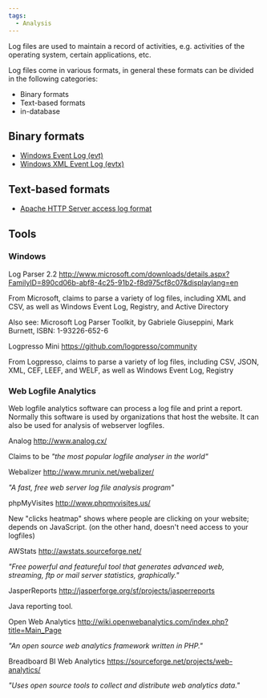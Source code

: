 ```yaml
---
tags:
  - Analysis
---
```

Log files are used to maintain a record of activities, e.g. activities
of the operating system, certain applications, etc.

Log files come in various formats, in general these formats can be
divided in the following categories:

- Binary formats
- Text-based formats
- in-database

## Binary formats

- [Windows Event Log (evt)](windows_event_log_(evt).md)
- [Windows XML Event Log (evtx)](windows_xml_event_log_(evtx).md)

## Text-based formats

- [Apache HTTP Server access log format](http://httpd.apache.org/docs/1.3/logs.html#accesslog)

## Tools

### Windows

Log Parser 2.2
<http://www.microsoft.com/downloads/details.aspx?FamilyID=890cd06b-abf8-4c25-91b2-f8d975cf8c07&displaylang=en>

From Microsoft, claims to parse a variety of log files, including XML
and CSV, as well as Windows Event Log, Registry, and Active Directory

Also see: Microsoft Log Parser Toolkit, by Gabriele Giuseppini, Mark
Burnett, ISBN: 1-93226-652-6

<!-- -->

Logpresso Mini
<https://github.com/logpresso/community>

From Logpresso, claims to parse a variety of log files, including CSV,
JSON, XML, CEF, LEEF, and WELF, as well as Windows Event Log, Registry

### Web Logfile Analytics

Web logfile analytics software can process a log file and print a
report. Normally this software is used by organizations that host the
website. It can also be used for analysis of webserver logfiles.

Analog
<http://www.analog.cx/>

Claims to be *"the most popular logfile analyser in the world"*

<!-- -->

Webalizer
<http://www.mrunix.net/webalizer/>

*"A fast, free web server log file analysis program"*

<!-- -->

phpMyVisites
<http://www.phpmyvisites.us/>

New "clicks heatmap" shows where people are clicking on your website;
depends on JavaScript. (on the other hand, doesn't need access to your
logfiles)

<!-- -->

AWStats
<http://awstats.sourceforge.net/>

*"Free powerful and featureful tool that generates advanced web,
streaming, ftp or mail server statistics, graphically."*

<!-- -->

JasperReports
<http://jasperforge.org/sf/projects/jasperreports>

Java reporting tool.

<!-- -->

Open Web Analytics
<http://wiki.openwebanalytics.com/index.php?title=Main_Page>

*"An open source web analytics framework written in PHP."*

<!-- -->

Breadboard BI Web Analytics
<https://sourceforge.net/projects/web-analytics/>

*"Uses open source tools to collect and distribute web analytics data."*
